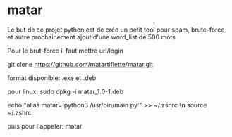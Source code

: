 # matar
Le but de ce projet python est de crée un petit tool pour spam, brute-force et autre prochainement
ajout d'une word_list de 500 mots

Pour le brut-force il faut mettre url/login

git clone https://github.com/matartiflette/matar.git


format disponible: .exe et .deb

pour linux:
sudo dpkg -i matar_1.0-1.deb

echo "alias matar='python3 /usr/bin/main.py'" >> ~/.zshrc \n
source ~/.zshrc

puis pour l'appeler: matar

